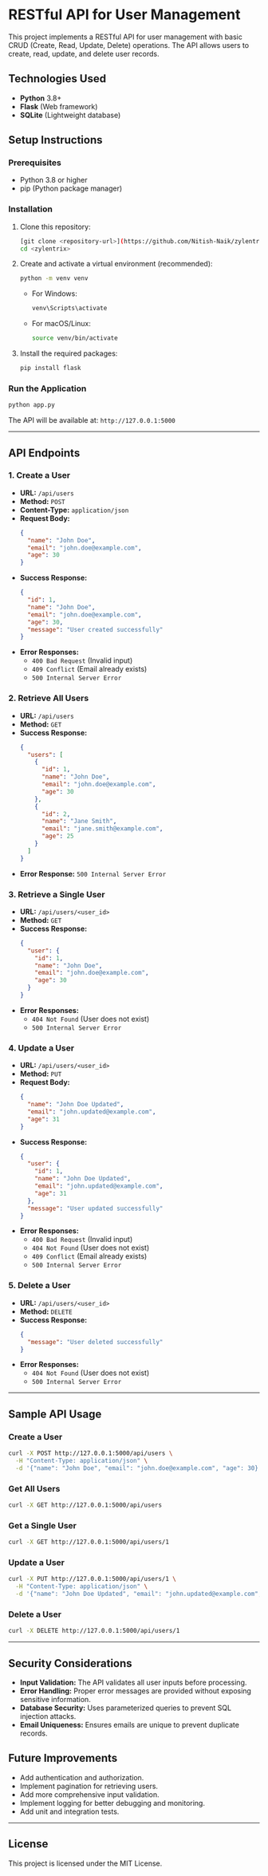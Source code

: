 # RESTful API for User Management

This project implements a RESTful API for user management with basic CRUD (Create, Read, Update, Delete) operations. The API allows users to create, read, update, and delete user records.

## Technologies Used

- **Python** 3.8+
- **Flask** (Web framework)
- **SQLite** (Lightweight database)

## Setup Instructions

### Prerequisites
- Python 3.8 or higher
- pip (Python package manager)

### Installation

1. Clone this repository:
   ```sh
   [git clone <repository-url>](https://github.com/Nitish-Naik/zylentrix.git)
   cd <zylentrix>
   ```

2. Create and activate a virtual environment (recommended):
   ```sh
   python -m venv venv
   ```
   - For Windows:
     ```sh
     venv\Scripts\activate
     ```
   - For macOS/Linux:
     ```sh
     source venv/bin/activate
     ```

3. Install the required packages:
   ```sh
   pip install flask
   ```

### Run the Application

```sh
python app.py
```

The API will be available at: `http://127.0.0.1:5000`

---

## API Endpoints

### 1. Create a User
- **URL:** `/api/users`
- **Method:** `POST`
- **Content-Type:** `application/json`
- **Request Body:**
  ```json
  {
    "name": "John Doe",
    "email": "john.doe@example.com",
    "age": 30
  }
  ```
- **Success Response:**
  ```json
  {
    "id": 1,
    "name": "John Doe",
    "email": "john.doe@example.com",
    "age": 30,
    "message": "User created successfully"
  }
  ```
- **Error Responses:**
  - `400 Bad Request` (Invalid input)
  - `409 Conflict` (Email already exists)
  - `500 Internal Server Error`

### 2. Retrieve All Users
- **URL:** `/api/users`
- **Method:** `GET`
- **Success Response:**
  ```json
  {
    "users": [
      {
        "id": 1,
        "name": "John Doe",
        "email": "john.doe@example.com",
        "age": 30
      },
      {
        "id": 2,
        "name": "Jane Smith",
        "email": "jane.smith@example.com",
        "age": 25
      }
    ]
  }
  ```
- **Error Response:** `500 Internal Server Error`

### 3. Retrieve a Single User
- **URL:** `/api/users/<user_id>`
- **Method:** `GET`
- **Success Response:**
  ```json
  {
    "user": {
      "id": 1,
      "name": "John Doe",
      "email": "john.doe@example.com",
      "age": 30
    }
  }
  ```
- **Error Responses:**
  - `404 Not Found` (User does not exist)
  - `500 Internal Server Error`

### 4. Update a User
- **URL:** `/api/users/<user_id>`
- **Method:** `PUT`
- **Request Body:**
  ```json
  {
    "name": "John Doe Updated",
    "email": "john.updated@example.com",
    "age": 31
  }
  ```
- **Success Response:**
  ```json
  {
    "user": {
      "id": 1,
      "name": "John Doe Updated",
      "email": "john.updated@example.com",
      "age": 31
    },
    "message": "User updated successfully"
  }
  ```
- **Error Responses:**
  - `400 Bad Request` (Invalid input)
  - `404 Not Found` (User does not exist)
  - `409 Conflict` (Email already exists)
  - `500 Internal Server Error`

### 5. Delete a User
- **URL:** `/api/users/<user_id>`
- **Method:** `DELETE`
- **Success Response:**
  ```json
  {
    "message": "User deleted successfully"
  }
  ```
- **Error Responses:**
  - `404 Not Found` (User does not exist)
  - `500 Internal Server Error`

---

## Sample API Usage

### Create a User
```sh
curl -X POST http://127.0.0.1:5000/api/users \
  -H "Content-Type: application/json" \
  -d '{"name": "John Doe", "email": "john.doe@example.com", "age": 30}'
```

### Get All Users
```sh
curl -X GET http://127.0.0.1:5000/api/users
```

### Get a Single User
```sh
curl -X GET http://127.0.0.1:5000/api/users/1
```

### Update a User
```sh
curl -X PUT http://127.0.0.1:5000/api/users/1 \
  -H "Content-Type: application/json" \
  -d '{"name": "John Doe Updated", "email": "john.updated@example.com", "age": 31}'
```

### Delete a User
```sh
curl -X DELETE http://127.0.0.1:5000/api/users/1
```

---

## Security Considerations

- **Input Validation:** The API validates all user inputs before processing.
- **Error Handling:** Proper error messages are provided without exposing sensitive information.
- **Database Security:** Uses parameterized queries to prevent SQL injection attacks.
- **Email Uniqueness:** Ensures emails are unique to prevent duplicate records.

## Future Improvements

- Add authentication and authorization.
- Implement pagination for retrieving users.
- Add more comprehensive input validation.
- Implement logging for better debugging and monitoring.
- Add unit and integration tests.

---

## License

This project is licensed under the MIT License.

